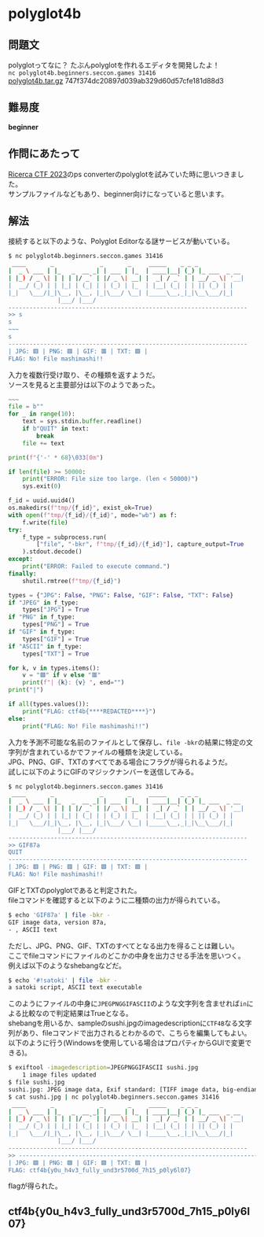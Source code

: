 # polyglot4b

## 問題文
polyglotってなに？ たぶんpolyglotを作れるエディタを開発したよ！  
`nc polyglot4b.beginners.seccon.games 31416`  
[polyglot4b.tar.gz](files/polyglot4b.tar.gz) 747f374dc20897d039ab329d60d57cfe181d88d3  

## 難易度
**beginner**  

## 作問にあたって
[Ricerca CTF 2023](https://2023.ctf.ricsec.co.jp/)のps converterのpolyglotを試みていた時に思いつきました。  
サンプルファイルなどもあり、beginner向けになっていると思います。  

## 解法
接続すると以下のような、Polyglot Editorなる謎サービスが動いている。  
```bash
$ nc polyglot4b.beginners.seccon.games 31416
 ____       _             _       _     _____    _ _ _
|  _ \ ___ | |_   _  __ _| | ___ | |_  | ____|__| (_) |_ ___  _ __
| |_) / _ \| | | | |/ _` | |/ _ \| __| |  _| / _` | | __/ _ \| '__|
|  __/ (_) | | |_| | (_| | | (_) | |_  | |__| (_| | | || (_) | |
|_|   \___/|_|\__, |\__, |_|\___/ \__| |_____\__,_|_|\__\___/|_|
              |___/ |___/
--------------------------------------------------------------------
>> s
s
~~~
s
--------------------------------------------------------------------
| JPG: 🟥 | PNG: 🟥 | GIF: 🟥 | TXT: 🟩 |
FLAG: No! File mashimashi!!
```
入力を複数行受け取り、その種類を返すようだ。  
ソースを見ると主要部分は以下のようであった。  
```python
~~~
file = b""
for _ in range(10):
    text = sys.stdin.buffer.readline()
    if b"QUIT" in text:
        break
    file += text

print(f"{'-' * 68}\033[0m")

if len(file) >= 50000:
    print("ERROR: File size too large. (len < 50000)")
    sys.exit(0)

f_id = uuid.uuid4()
os.makedirs(f"tmp/{f_id}", exist_ok=True)
with open(f"tmp/{f_id}/{f_id}", mode="wb") as f:
    f.write(file)
try:
    f_type = subprocess.run(
        ["file", "-bkr", f"tmp/{f_id}/{f_id}"], capture_output=True
    ).stdout.decode()
except:
    print("ERROR: Failed to execute command.")
finally:
    shutil.rmtree(f"tmp/{f_id}")

types = {"JPG": False, "PNG": False, "GIF": False, "TXT": False}
if "JPEG" in f_type:
    types["JPG"] = True
if "PNG" in f_type:
    types["PNG"] = True
if "GIF" in f_type:
    types["GIF"] = True
if "ASCII" in f_type:
    types["TXT"] = True

for k, v in types.items():
    v = "🟩" if v else "🟥"
    print(f"| {k}: {v} ", end="")
print("|")

if all(types.values()):
    print("FLAG: ctf4b{****REDACTED****}")
else:
    print("FLAG: No! File mashimashi!!")
```
入力を予測不可能な名前のファイルとして保存し、`file -bkr`の結果に特定の文字列が含まれているかでファイルの種類を決定している。  
JPG、PNG、GIF、TXTのすべてである場合にフラグが得られるようだ。  
試しに以下のようにGIFのマジックナンバーを送信してみる。  
```bash
$ nc polyglot4b.beginners.seccon.games 31416
 ____       _             _       _     _____    _ _ _
|  _ \ ___ | |_   _  __ _| | ___ | |_  | ____|__| (_) |_ ___  _ __
| |_) / _ \| | | | |/ _` | |/ _ \| __| |  _| / _` | | __/ _ \| '__|
|  __/ (_) | | |_| | (_| | | (_) | |_  | |__| (_| | | || (_) | |
|_|   \___/|_|\__, |\__, |_|\___/ \__| |_____\__,_|_|\__\___/|_|
              |___/ |___/
--------------------------------------------------------------------
>> GIF87a
QUIT
--------------------------------------------------------------------
| JPG: 🟥 | PNG: 🟥 | GIF: 🟩 | TXT: 🟩 |
FLAG: No! File mashimashi!!
```
GIFとTXTのpolyglotであると判定された。  
fileコマンドを確認すると以下のように二種類の出力が得られている。  
```bash
$ echo 'GIF87a' | file -bkr -
GIF image data, version 87a,
- , ASCII text
```
ただし、JPG、PNG、GIF、TXTのすべてとなる出力を得ることは難しい。  
ここでfileコマンドにファイルのどこかの中身を出力させる手法を思いつく。  
例えば以下のようなshebangなどだ。  
```bash
$ echo '#!satoki' | file -bkr -
a satoki script, ASCII text executable
```
このようにファイルの中身に`JPEGPNGGIFASCII`のような文字列を含ませれば`in`による比較なので判定結果はTrueとなる。  
shebangを用いるか、sampleのsushi.jpgのimagedescriptionに`CTF4B`なる文字列があり、fileコマンドで出力されるとわかるので、こちらを編集してもよい。  
以下のように行う(Windowsを使用している場合はプロパティからGUIで変更できる)。  
```bash
$ exiftool -imagedescription=JPEGPNGGIFASCII sushi.jpg
    1 image files updated
$ file sushi.jpg
sushi.jpg: JPEG image data, Exif standard: [TIFF image data, big-endian, direntries=4, description=JPEGPNGGIFASCII], baseline, precision 8, 1404x790, components 3
$ cat sushi.jpg | nc polyglot4b.beginners.seccon.games 31416
 ____       _             _       _     _____    _ _ _
|  _ \ ___ | |_   _  __ _| | ___ | |_  | ____|__| (_) |_ ___  _ __
| |_) / _ \| | | | |/ _` | |/ _ \| __| |  _| / _` | | __/ _ \| '__|
|  __/ (_) | | |_| | (_| | | (_) | |_  | |__| (_| | | || (_) | |
|_|   \___/|_|\__, |\__, |_|\___/ \__| |_____\__,_|_|\__\___/|_|
              |___/ |___/
--------------------------------------------------------------------
>> --------------------------------------------------------------------
| JPG: 🟩 | PNG: 🟩 | GIF: 🟩 | TXT: 🟩 |
FLAG: ctf4b{y0u_h4v3_fully_und3r5700d_7h15_p0ly6l07}
```
flagが得られた。  

## ctf4b{y0u_h4v3_fully_und3r5700d_7h15_p0ly6l07}